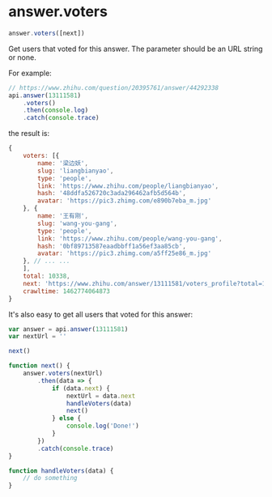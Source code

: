 # answer.voters

```javascript
answer.voters([next])
```

Get users that voted for this answer. The parameter should be an URL string or none.

For example:

```javascript
// https://www.zhihu.com/question/20395761/answer/44292338
api.answer(13111581)
    .voters()
    .then(console.log)
    .catch(console.trace)
```

the result is:

```javascript
{
    voters: [{
        name: '梁边妖',
        slug: 'liangbianyao',
        type: 'people',
        link: 'https://www.zhihu.com/people/liangbianyao',
        hash: '48ddfa526720c3ada296462afb5d564b',
        avatar: 'https://pic3.zhimg.com/e890b7eba_m.jpg'
    }, {
        name: '王有刚',
        slug: 'wang-you-gang',
        type: 'people',
        link: 'https://www.zhihu.com/people/wang-you-gang',
        hash: '0bf89713587eaadbbff1a56ef3aa85cb',
        avatar: 'https://pic3.zhimg.com/a5ff25e86_m.jpg'
    }, // ... ...
    ],
    total: 10338,
    next: 'https://www.zhihu.com/answer/13111581/voters_profile?total=10338&offset=10&follows=gYH3d9JfIFNkY80etL6A8iYcS77jX4ny',
    crawltime: 1462774064873
}
```

It's also easy to get all users that voted for this answer:

```javascript
var answer = api.answer(13111581)
var nextUrl = ''

next()

function next() {
    answer.voters(nextUrl)
        .then(data => {
            if (data.next) {
                nextUrl = data.next
                handleVoters(data)
                next()
            } else {
                console.log('Done!')
            }
        })
        .catch(console.trace)
}

function handleVoters(data) {
    // do something
}
```

